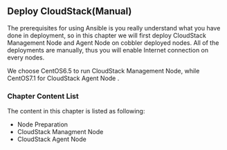 ## Deploy CloudStack(Manual)
The prerequisites for using Ansible is you really understand what you have done in deployment, so in this chapter we will first deploy CloudStack Management Node and Agent Node on cobbler deployed nodes. All of the deployments are manually, thus you will enable Internet connection on every nodes.      

We choose CentOS6.5 to run CloudStack Management Node, while CentOS7.1 for CloudStack Agent Node .   

### Chapter Content List
The content in this chapter is listed as following:    
* Node Preparation
* CloudStack Managment Node
* CloudStack Agent Node

